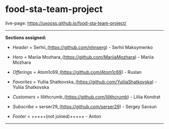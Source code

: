 # food-sta-team-project

live-page:  https://uxooss.github.io/food-sta-team-project/

-------------------------

**Sections assigned:**

* _Header_ =
Serhii_(https://github.com/nhnserg) - Serhii Maksymenko 

* _Hero_ = 
Mariia Mozhara_(https://github.com/MariiaMozhara) - Mariia Mozhara

* _Offerings_ = 
Atom1c69_(https://github.com/Atom1c69) - Ruslan

* _Favorites_ = 
Yuliia Shatkovska_(https://github.com/YuliiaShatkovska) - Yuliia Shatkovska

* _Customers_ = 
lilithcrumb_(https://github.com/lilithcrumb) - Liliia Kondrat

* _Subscribe_ = 
serser29_(https://github.com/serser29) - Sergey Savsun

* _Footer_ = 
+++++(not joined)+++++ - Anton

------
